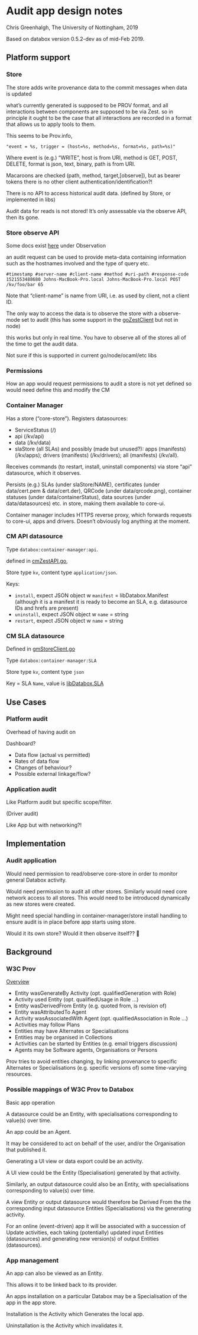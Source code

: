 # Audit app design notes

Chris Greenhalgh, The University of Nottingham, 2019

Based on databox version 0.5.2-dev as of mid-Feb 2019.

## Platform support

### Store 

The store adds write provenance data to the commit messages when data is updated

what’s currently generated is supposed to be PROV format, and all interactions between components are supposed to be via Zest. so in principle it ought to be the case that all interactions are recorded in a format that allows us to apply tools to them.

This seems to be Prov.info, 
```
"event = %s, trigger = (host=%s, method=%s, format=%s, path=%s)"
```
Where event is (e.g.) “WRITE”, host is from URI, method is GET, POST, DELETE, format is json, text, binary, path is from URI.

Macaroons are checked (path, method, target,[observe]), but as bearer tokens there is no other client authentication/identification?!

There is no API to access historical audit data. (defined by Store, or implemented in libs)

Audit data for reads is not stored! It’s only assessable via the observe API, then its gone.

### Store observe API

Some docs exist [here](https://me-box.github.io/zestdb/) under Observation

an audit request can be used to provide meta-data containing information such as the hostnames involved and the type of query etc.
```
#timestamp #server-name #client-name #method #uri-path #response-code
1521553488680 Johns-MacBook-Pro.local Johns-MacBook-Pro.local POST /kv/foo/bar 65
```
Note that “client-name” is name from URI, i.e. as used by client, not a client ID. 

The only way to access the data is to observe the store with a observe-mode set to audit (this has some support in the [goZestClient](https://github.com/me-box/goZestClient/blob/master/zest.go#L209) but not in node)

this works but only in real time. You have to observe all of the stores all of the time to get the audit data. 

Not sure if this is supported in current go/node/ocaml/etc libs

### Permissions

How an app would request permissions to audit a store is not yet defined so would need define this and modify the CM

### Container Manager

Has a store (“core-store”). Registers datasources:
-	ServiceStatus (/)
-	api (/kv/api)
-	data (/kv/data)
-	slaStore (all SLAs)
and possibly (made but unused?): apps (manifests) (/kv/apps); drivers (manifests) (/kv/drivers); all (manifests) (/kv/all).

Receives commands (to restart, install, uninstall components) via store “api” datasource, which it observes.

Persists (e.g.) SLAs (under slaStore/NAME), certificates (under data/cert.pem & data/cert.der), QRCode (under data/qrcode.png), container statuses (under data/containerStatus), data sources (under data/datasources) etc. in store, making them available to core-ui.

Container manager includes HTTPS reverse proxy, which forwards requests to core-ui, apps and drivers. Doesn’t obviously log anything at the moment.

### CM API datasource

Type `databox:container-manager:api`.

defined in [cmZestAPI.go](https://github.com/me-box/core-container-manager/blob/master/cmZestAPI.go),

Store type `kv`, content type `application/json`.

Keys:
- `install`, expect JSON object w `manifest` = libDatabox.Manifest (although it is a manifest it is ready to become an SLA, e.g. datasource IDs and hrefs are present)
- `uninstall`, expect JSON object w `name` = string
- `restart`, expect JSON object w `name` = string

### CM SLA datasource

Defined in [gmStoreClient.go](https://github.com/me-box/core-container-manager/blob/master/cmStoreClient.go)

Type `databox:container-manager:SLA`

Store type `kv`, content type `json`

Key = SLA `Name`, value is [libDatabox.SLA](https://github.com/me-box/lib-go-databox/blob/master/types.go#L105)


## Use Cases

### Platform audit

Overhead of having audit on

Dashboard?

-	Data flow (actual vs permitted)
-	Rates of data flow
-	Changes of behaviour?
-	Possible external linkage/flow?

### Application audit

Like Platform audit but specific scope/filter.

(Driver audit)

Like App but with networking?!

## Implementation

### Audit application

Would need permission to read/observe core-store in order to monitor general Databox activity.

Would need permission to audit all other stores. Similarly would need core network access to all stores. This would need to be introduced dynamically as new stores were created.

Might need special handling in container-manager/store install handling to ensure audit is in place before app starts using store.

Would it its own store? Would it then observe itself?? 

## Background

### W3C Prov

[Overview](https://www.w3.org/TR/prov-overview/)
-	Entity wasGenerateBy Activity (opt. qualifiedGeneration with Role)
-	Activity used Entity (opt. qualifiedUsage in Role …)
-	Entity wasDerivedFrom Entity (e.g. quoted from, is revision of)
-	Entity wasAttributedTo Agent
-	Activity wasAssociatedWith Agent (opt. qualifiedAssociation in Role …)
-	Activities may follow Plans
-	Entities may have Alternates or Specialisations
-	Entities may be organised in Collections
-	Activities can be started by Entities (e.g. email triggers discussion)
-	Agents may be Software agents, Organisations or Persons

Prov tries to avoid entities changing, by linking provenance to specific Alternates or Specialisations (e.g. specific versions of) some time-varying resources.

### Possible mappings of W3C Prov to Databox

Basic app operation

A datasource could be an Entity, with specialisations corresponding to value(s) over time.

An app could be an Agent.

It may be considered to act on behalf of the user, and/or the Organisation that published it.

Generating a UI view or data export could be an activity.

A UI view could be the Entity (Specialisation) generated by that activity.

Similarly, an output datasource could also be an Entity, with specialisations corresponding to value(s) over time.

A view Entity or output datasource would therefore be Derived From the the corresponding input datasource Entities (Specialisations) via the generating activity.

For an online (event-driven) app it will be associated with a succession of Update activities, each taking (potentially) updated input Entities (datasources) and generating new version(s) of output Entities (datasources).

### App management

An app can also be viewed as an Entity. 

This allows it to be linked back to its provider.

An apps installation on a particular Databox may be a Specialisation of the app in the app store.

Installation is the Activity which Generates the local app. 

Uninstallation is the Activity which invalidates it.

